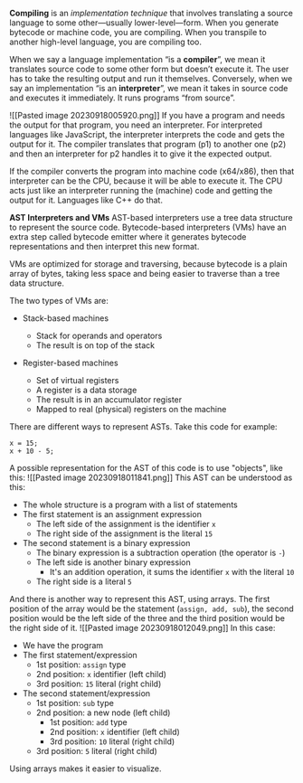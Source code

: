 **Compiling** is an _implementation technique_ that involves translating a source language to some other—usually lower-level—form. When you generate bytecode or machine code, you are compiling. When you transpile to another high-level language, you are compiling too.

When we say a language implementation “is a **compiler**”, we mean it translates source code to some other form but doesn’t execute it. The user has to take the resulting output and run it themselves. Conversely, when we say an implementation “is an **interpreter**”, we mean it takes in source code and executes it immediately. It runs programs “from source”.

![[Pasted image 20230918005920.png]]
If you have a program and needs the output for that program, you need an interpreter. For interpreted languages like JavaScript, the interpreter interprets the code and gets the output for it. The compiler translates that program (p1) to another one (p2) and then an interpreter for p2 handles it to give it the expected output.

If the compiler converts the program into machine code (x64/x86), then that interpreter can be the CPU, because it will be able to execute it. The CPU acts just like an interpreter running the (machine) code and getting the output for it. Languages like C++ do that.

**AST Interpreters and VMs**
AST-based interpreters use a tree data structure to represent the source code. Bytecode-based interpreters (VMs) have an extra step called bytecode emitter where it generates bytecode representations and then interpret this new format.

VMs are optimized for storage and traversing, because bytecode is a plain array of bytes, taking less space and being easier to traverse than a tree data structure.

The two types of VMs are:
- Stack-based machines
    - Stack for operands and operators
    - The result is on top of the stack

- Register-based machines
    - Set of virtual registers
    - A register is a data storage
    - The result is in an accumulator register
    - Mapped to real (physical) registers on the machine

There are different ways to represent ASTs. Take this code for example:
```
x = 15;
x + 10 - 5;
```

A possible representation for the AST of this code is to use "objects", like this:
![[Pasted image 20230918011841.png]]
This AST can be understood as this:
- The whole structure is a program with a list of statements
- The first statement is an assignment expression
    - The left side of the assignment is the identifier `x`
    - The right side of the assignment is the literal `15`
- The second statement is a binary expression
    - The binary expression is a subtraction operation (the operator is `-`)
    - The left side is another binary expression
        - It's an addition operation, it sums the identifier `x` with the literal `10`
    - The right side is a literal `5`

And there is another way to represent this AST, using arrays. The first position of the array would be the statement (`assign, add, sub`), the second position would be the left side of the three and the third position would be the right side of it.
![[Pasted image 20230918012049.png]]
In this case:
- We have the program
- The first statement/expression
    - 1st position: `assign` type
    - 2nd position: `x` identifier (left child)
    - 3rd position: `15` literal (right child)
- The second statement/expression
    - 1st position: `sub` type
    - 2nd position: a new node (left child)
        - 1st position: `add` type
        - 2nd position: `x` identifier (left child)
        - 3rd position: `10` literal (right child)
    - 3rd position: `5` literal (right child)

Using arrays makes it easier to visualize.
